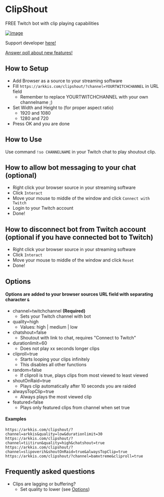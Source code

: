 # ClipShout
FREE Twitch bot with clip playing capabilities  
  
[![image](https://img.shields.io/badge/Twitch-9146FF?style=for-the-badge&logo=twitch&logoColor=white)](https://www.twitch.tv/arkkis)  
  
Support developer [here!](https://subs.twitch.tv/arkkis)  
  
[Answer poll about new features!](https://strawpoll.com/polls/eJnv71rLGgv)  

## How to Setup
- Add Browser as a source to your streaming software
- Fill `https://arkkis.com/clipshout/?channel=YOURTWITCHCHANNEL` in URL field
  - Remember to replace YOURTWITCHCHANNEL with your own channelname ;)
- Set Width and Height to (for proper aspect ratio)
  - 1920 and 1080
  - 1280 and 720
- Press OK and you are done

## How to Use
Use command `!so CHANNELNAME` in your Twitch chat to play shoutout clip.

## How to allow bot messaging to your chat (optional)
- Right click your browser source in your streaming software
- Click `Interact`
- Move your mouse to middle of the window and click `Connect with Twitch`
- Login to your Twitch account
- Done!

## How to disconnect bot from Twitch account (optional if you have connected bot to Twitch)
- Right click your browser source in your streaming software
- Click `Interact`
- Move your mouse to middle of the window and click `Reset`
- Done!

## Options
#### Options are added to your browser sources URL field with separating character `&`
- channel=twitchchannel **(Required)**
  - Sets your Twitch channel with bot
- quality=high
  - Values: high | medium | low
- chatshout=false
  - Shoutout with link to chat, requires "Connect to Twitch"
- durationlimit=60
  - Does not play xx seconds longer clips
- cliproll=true
  - Starts looping your clips infinitely
  - This disables all other functions
- random=false
  - If cliproll is true, plays clips from most viewed to least viewed
- shoutOnRaid=true
  - Plays clip automatically after 10 seconds you are raided
- alwaysTopClip=true
  - Always plays the most viewed clip
- featured=false
  - Plays only featured clips from channel when set true

#### Examples
```https://arkkis.com/clipshout/?channel=arkkis&quality=low&durationlimit=30```  
```https://arkkis.com/clipshout/?channel=tiitirun&quality=high&chatshout=true```  
```https://arkkis.com/clipshout/?channel=slipoverih&shoutOnRaid=true&alwaysTopClip=true```  
```https://arkkis.com/clipshout/?channel=bamxtreme&cliproll=true```  

## Frequently asked questions
- Clips are lagging or buffering?
  - Set quality to lower (see [Options](#options))
